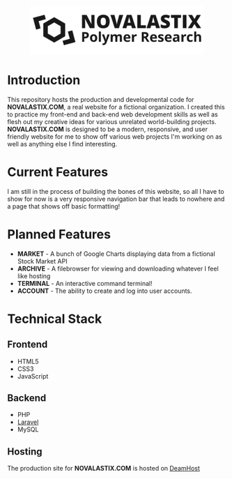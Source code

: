 <p align="center"><a href="https://novalastix.com" target="_blank">
  <picture>
      <source media="(prefers-color-scheme: dark)" srcset="https://raw.githubusercontent.com/novalastix/novalastix.com/main/public/images/novalogo_light_t.png">
      <source media="(prefers-color-scheme: light)" srcset="https://raw.githubusercontent.com/novalastix/novalastix.com/main/public/images/novalogo_dark_t.png">
      <img width="400px" alt="NOVALASTIX Logo" src="https://raw.githubusercontent.com/novalastix/novalastix.com/main/public/images/novalogo_dark_t.png">
  </picture>
</a></p>

# Introduction
This repository hosts the production and developmental code for **NOVALASTIX.COM**, a real website for a fictional organization. I created this to practice my front-end and back-end web development skills as well as flesh out my creative ideas for various unrelated world-building projects. **NOVALASTIX.COM** is designed to be a modern, responsive, and user friendly website for me to show off various web projects I'm working on as well as anything else I find interesting.

# Current Features
I am still in the process of building the bones of this website, so all I have to show for now is a very responsive navigation bar that leads to nowhere and a page that shows off basic formatting!

# Planned Features
* **MARKET** - A bunch of Google Charts displaying data from a fictional Stock Market API
* **ARCHIVE** - A filebrowser for viewing and downloading whatever I feel like hosting
* **TERMINAL** - An interactive command terminal!
* **ACCOUNT** - The ability to create and log into user accounts.

# Technical Stack
## Frontend
* HTML5
* CSS3
* JavaScript
## Backend
* PHP
* [Laravel](https://laravel.com/)
* MySQL
## Hosting
The production site for **NOVALASTIX.COM** is hosted on [DeamHost](http://dreamhost.com/)
